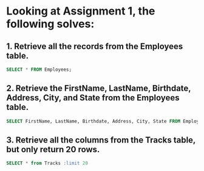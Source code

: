 # Looking at Assignment 1, the following solves:

## 1. Retrieve all the records from the Employees table.

```sql
SELECT * FROM Employees;
```


## 2. Retrieve the FirstName, LastName, Birthdate, Address, City, and State from the Employees table.

```sql
SELECT FirstName, LastName, Birthdate, Address, City, State FROM Employees;
```


## 3. Retrieve all the columns from the Tracks table, but only return 20 rows.

```sql
SELECT * from Tracks :limit 20
```